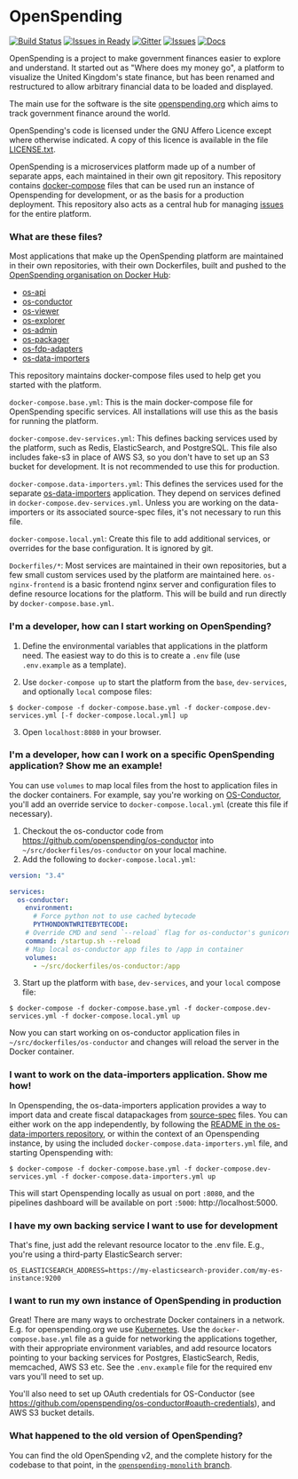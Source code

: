 # OpenSpending

[![Build Status](https://travis-ci.org/openspending/openspending.svg?branch=master)](https://travis-ci.org/openspending/openspending)
[![Issues in Ready](https://badge.waffle.io/openspending/openspending.svg?columns=In%20Progress)](https://waffle.io/openspending/openspending)
[![Gitter](https://img.shields.io/gitter/room/openspending/chat.svg)](https://gitter.im/openspending/chat)
[![Issues](https://img.shields.io/badge/issue-tracker-orange.svg)](https://github.com/openspending/openspending/issues)
[![Docs](https://img.shields.io/badge/docs-latest-blue.svg)](http://docs.openspending.org/)

OpenSpending is a project to make government finances easier to explore and understand. It started out as "Where does my money go", a platform to visualize the United Kingdom's state finance, but has been renamed and restructured to allow arbitrary financial data to be loaded and displayed.

The main use for the software is the site [openspending.org](http://openspending.org) which aims to track government finance around the world.

OpenSpending's code is licensed under the GNU Affero Licence except where otherwise indicated. A copy of this licence is available in the file [LICENSE.txt](LICENSE.txt).

OpenSpending is a microservices platform made up of a number of separate apps, each maintained in their own git repository. This repository contains [docker-compose](https://docs.docker.com/compose/) files that can be used run an instance of Openspending for development, or as the basis for a production deployment. This repository also acts as a central hub for managing [issues](https://github.com/openspending/openspending/issues) for the entire platform.

### What are these files?

Most applications that make up the OpenSpending platform are maintained in their own repositories, with their own Dockerfiles, built and pushed to the [OpenSpending organisation on Docker Hub](https://hub.docker.com/r/openspending):

- [os-api](https://github.com/openspending/os-api)
- [os-conductor](https://github.com/openspending/os-conductor)
- [os-viewer](https://github.com/openspending/os-viewer)
- [os-explorer](https://github.com/openspending/os-explorer)
- [os-admin](https://github.com/openspending/os-admin)
- [os-packager](https://github.com/openspending/os-packager)
- [os-fdp-adapters](https://github.com/openspending/os-fdp-adapters)
- [os-data-importers](https://github.com/openspending/os-data-importers)

This repository maintains docker-compose files used to help get you started with the platform.

`docker-compose.base.yml`: This is the main docker-compose file for OpenSpending specific services. All installations will use this as the basis for running the platform.

`docker-compose.dev-services.yml`: This defines backing services used by the platform, such as Redis, ElasticSearch, and PostgreSQL. This file also includes fake-s3 in place of AWS S3, so you don't have to set up an S3 bucket for development. It is not recommended to use this for production.

`docker-compose.data-importers.yml`: This defines the services used for the separate [os-data-importers](https://github.com/openspending/os-data-importers) application. They depend on services defined in `docker-compose.dev-services.yml`. Unless you are working on the data-importers or its associated source-spec files, it's not necessary to run this file.

`docker-compose.local.yml`: Create this file to add additional services, or overrides for the base configuration. It is ignored by git.

`Dockerfiles/*`: Most services are maintained in their own repositories, but a few small custom services used by the platform are maintained here. `os-nginx-frontend` is a basic frontend nginx server and configuration files to define resource locations for the platform. This will be build and run directly by `docker-compose.base.yml`.

### I'm a developer, how can I start working on OpenSpending?

1. Define the environmental variables that applications in the platform need. The easiest way to do this is to create a `.env` file (use `.env.example` as a template).

2. Use `docker-compose up` to start the platform from the `base`, `dev-services`, and optionally `local` compose files:

`$ docker-compose -f docker-compose.base.yml -f docker-compose.dev-services.yml [-f docker-compose.local.yml] up`

3. Open `localhost:8080` in your browser.

### I'm a developer, how can I work on a specific OpenSpending application? Show me an example!

You can use `volumes` to map local files from the host to application files in the docker containers. For example, say you're working on [OS-Conductor](https://github.com/openspending/os-conductor), you'll add an override service to `docker-compose.local.yml` (create this file if necessary).

1. Checkout the os-conductor code from https://github.com/openspending/os-conductor into `~/src/dockerfiles/os-conductor` on your local machine.
2. Add the following to `docker-compose.local.yml`:

```yml
version: "3.4"

services:
  os-conductor:
    environment:
      # Force python not to use cached bytecode
      PYTHONDONTWRITEBYTECODE:
    # Override CMD and send `--reload` flag for os-conductor's gunicorn server
    command: /startup.sh --reload
    # Map local os-conductor app files to /app in container
    volumes:
      - ~/src/dockerfiles/os-conductor:/app
```

3. Start up the platform with `base`, `dev-services`, and your `local` compose file:

`$ docker-compose -f docker-compose.base.yml -f docker-compose.dev-services.yml -f docker-compose.local.yml up`

Now you can start working on os-conductor application files in `~/src/dockerfiles/os-conductor` and changes will reload the server in the Docker container.

### I want to work on the data-importers application. Show me how!

In Openspending, the os-data-importers application provides a way to import data and create fiscal datapackages from [source-spec](https://github.com/openspending/os-source-specs) files. You can either work on the app independently, by following the [README in the os-data-importers repository](https://github.com/openspending/os-data-importers), or within the context of an Openspending instance, by using the included `docker-compose.data-importers.yml` file, and starting Openspending with:

`$ docker-compose -f docker-compose.base.yml -f docker-compose.dev-services.yml -f docker-compose.data-importers.yml up`

This will start Openspending locally as usual on port `:8080`, and the pipelines dashboard will be available on port `:5000`: http://localhost:5000.

### I have my own backing service I want to use for development

That's fine, just add the relevant resource locator to the .env file. E.g., you're using a third-party ElasticSearch server:

`OS_ELASTICSEARCH_ADDRESS=https://my-elasticsearch-provider.com/my-es-instance:9200`

### I want to run my own instance of OpenSpending in production

Great! There are many ways to orchestrate Docker containers in a network. E.g. for openspending.org we use [Kubernetes](https://kubernetes.io/). Use the `docker-compose.base.yml` file as a guide for networking the applications together, with their appropriate environment variables, and add resource locators pointing to your backing services for Postgres, ElasticSearch, Redis, memcached, AWS S3 etc. See the `.env.example` file for the required env vars you'll need to set up.

You'll also need to set up OAuth credentials for OS-Conductor (see https://github.com/openspending/os-conductor#oauth-credentials), and AWS S3 bucket details.

### What happened to the old version of OpenSpending?

You can find the old OpenSpending v2, and the complete history for the codebase to that point, in the [`openspending-monolith` branch](https://github.com/openspending/openspending/tree/openspending-monolith).

